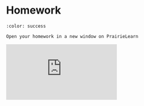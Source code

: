 # Homework

<head><base target="_blank"></head>

```{button-link} https://ca.prairielearn.com/pl/course_instance/2439/assessment/18416
:color: success

Open your homework in a new window on PrairieLearn
```

<iframe class="prairielearn-iframe" src="https://ca.prairielearn.com/pl/course_instance/2439/assessment/18416" frameborder="0"></iframe>